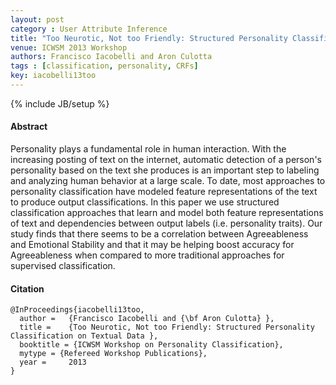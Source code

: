 ```yaml
---
layout: post
category : User Attribute Inference
title: "Too Neurotic, Not too Friendly: Structured Personality Classification on Textual Data"
venue: ICWSM 2013 Workshop
authors: Francisco Iacobelli and Aron Culotta
tags : [classification, personality, CRFs]
key: iacobelli13too
---
```

{% include JB/setup %}

#### Abstract

Personality plays a fundamental role in human interaction. With the increasing
posting of text on the internet, automatic detection of a person's personality
based on the text she produces is an important step to labeling and analyzing
human behavior at a large scale. To date, most approaches to personality
classification have modeled feature representations of the text to produce
output classifications. In this paper we use structured classification
approaches that learn and model both feature representations of text and
dependencies between output labels (i.e. personality traits). Our study finds
that there seems to be a correlation between Agreeableness and Emotional
Stability and that it may be helping boost accuracy for Agreeableness when
compared to more traditional approaches for supervised classification.

#### Citation

    @InProceedings{iacobelli13too,
      author = 	 {Francisco Iacobelli and {\bf Aron Culotta} },
      title = 	 {Too Neurotic, Not too Friendly: Structured Personality Classification on Textual Data },
      booktitle = {ICWSM Workshop on Personality Classification},
      mytype = {Refereed Workshop Publications},
      year = 	 2013
    }

